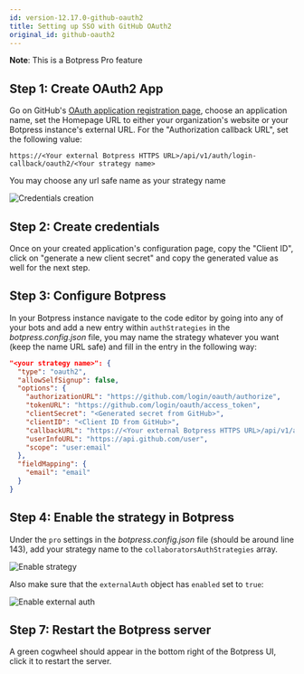```yaml
---
id: version-12.17.0-github-oauth2
title: Setting up SSO with GitHub OAuth2
original_id: github-oauth2
---
```


**Note**: This is a Botpress Pro feature

## Step 1: Create OAuth2 App

Go on GitHub's [OAuth application registration page](https://github.com/settings/applications/new), choose an application name, set the Homepage URL to either your organization's website or your Botpress instance's external URL. For the "Authorization callback URL", set the following value:

`https://<Your external Botpress HTTPS URL>/api/v1/auth/login-callback/oauth2/<Your strategy name>`

You may choose any url safe name as your strategy name

![Credentials creation](assets/oauth/gith_1_create_app.png)

## Step 2: Create credentials

Once on your created application's configuration page, copy the "Client ID", click on "generate a new client secret" and copy the generated value as well for the next step.

## Step 3: Configure Botpress

In your Botpress instance navigate to the code editor by going into any of your bots and add a new entry within `authStrategies` in the _botpress.config.json_ file, you may name the strategy whatever you want (keep the name URL safe) and fill in the entry in the following way:

```json
"<your strategy name>": {
  "type": "oauth2",
  "allowSelfSignup": false,
  "options": {
    "authorizationURL": "https://github.com/login/oauth/authorize",
    "tokenURL": "https://github.com/login/oauth/access_token",
    "clientSecret": "<Generated secret from GitHub>",
    "clientID": "<Client ID from GitHub>",
    "callbackURL": "https://<Your external Botpress HTTPS URL>/api/v1/auth/login-callback/oauth2/<Your strategy name>",
    "userInfoURL": "https://api.github.com/user",
    "scope": "user:email"
  },
  "fieldMapping": {
    "email": "email"
  }
}
```

## Step 4: Enable the strategy in Botpress

Under the `pro` settings in the _botpress.config.json_ file (should be around line 143), add your strategy name to the `collaboratorsAuthStrategies` array.

![Enable strategy](assets/oauth/az_5_enable_strategy.png)

Also make sure that the `externalAuth` object has `enabled` set to `true`:

![Enable external auth](assets/oauth/az_5_enable_external_auth.png)

## Step 7: Restart the Botpress server

A green cogwheel should appear in the bottom right of the Botpress UI, click it to restart the server.
